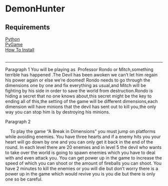 # DemonHunter

<h2>Requirements</h2>
<a href="https://www.python.org/downloads/">Python</a><br>
<a href="https://www.lfd.uci.edu/~gohlke/pythonlibs/#pygame">PyGame</a><br>
<a href="https://www.youtube.com/watch?v=_GikMdhAhv0&t=58s">How To Install</a><br>

<img src="">
<img src="">
<img src="">

<hr>
<p>
Paragraph 1
 You will be playing as  Professor Rondo or Mitch,something terrible has happened .The Devil has been awoken we can’t let him regain his power again or else we’re doomed! Rondo needs to go through the dimensions one by one and fix everything as usual,and Mitch will be fighting by his side in order to save the world from destruction.Rondo is hiding a secret that no one knows about,this secret might be the key to ending all of this,the setting of the game will be different dimensions,each dimension will have minions that the devil has sent out to kill you,the only way you can stop him is by destroying his minions.

Paragraph 2

     To play the game “A Break in Dimensions” you must jump on platforms while avoiding enemies. You have three hearts and if a enemy hits you your heart will go down by one and you can only get it back in the end of the round. In each level there are 20 enemies and in level 5 the devil who wants to take over the world is going to spawn enemies which you have to deal with and even attack you. You can get power up in the game to increase the speed of which you can shoot or the amount of fireballs you can shoot. You have 2 minutes to kill the enemies or you will die but don’t worry there is a power up in the game which would revive you is you die but there is only one so be careful.  


